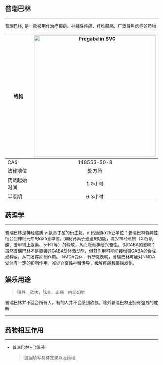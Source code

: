 ## 普瑞巴林

---

普瑞巴林, 是一款被用作治疗癫痫、神经性疼痛、纤维肌痛、广泛性焦虑症的药物

| 结构 | <img src="https://upload.wikimedia.org/wikipedia/commons/3/3c/Pregabalin.svg" alt="Pregabalin SVG" width="400"> |
| ----------- | :-----------: |
| CAS | 148553-50-8 |
| 法律地位 | 处方药 |
| 药效起始时间 | 1.5小时 |
| 半衰期 | 6.3小时 |

## 药理学

---

普瑞巴林是神经递质 γ-氨基丁酸的衍生物。n
钙通道α2δ亚单位：普瑞巴林特异性结合到神经元中的α2δ亚单位，抑制钙离子通道的功能，减少神经递质（如谷氨酸、去甲肾上腺素、5-HT等）的释放，从而降低神经兴奋性。
对GABA的影响：虽然普瑞巴林不是直接的GABA受体激动剂，但其作用可能间接增强GABA的合成或释放，从而发挥抑制作用。
NMDA受体：有研究表明，普瑞巴林可能对NMDA受体有一定的抑制作用，减少兴奋性神经传导，缓解疼痛和癫痫发作。

## 娱乐用途

> 镇静，欣快，眩晕，止痛，内部幻觉

普瑞巴林并不适合所有人，有的人并不会感到欣快。除外普瑞巴林还拥有强烈的戒断


---

## 药物相互作用

---

* 普瑞巴林+巴氯芬
  > 这里填写具体效果以及药理

